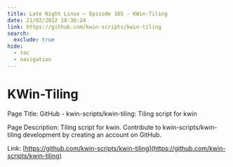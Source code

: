 ```yaml
---
title: Late Night Linux – Episode 165 - KWin-Tiling
date: 21/02/2022 18:36:24
link: https://github.com/kwin-scripts/kwin-tiling
search:
  exclude: true
hide:
  - toc
  - navigation
---
```


# KWin-Tiling

Page Title: GitHub - kwin-scripts/kwin-tiling: Tiling script for kwin

Page Description: Tiling script for kwin. Contribute to kwin-scripts/kwin-tiling development by creating an account on GitHub. 

Link: [https://github.com/kwin-scripts/kwin-tiling](https://github.com/kwin-scripts/kwin-tiling)